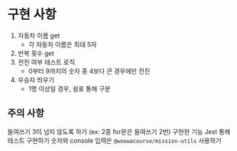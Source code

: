 # 구현 사항

1. 자동차 이름 get
   - 각 자동차 이름은 최대 5자
2. 반복 횟수 get
3. 전진 여부 테스트 로직
   - 0부터 9까지의 숫자 중 4보다 큰 경우에만 전진
4. 우승자 띄우기
   - 1명 이상일 경우, 쉼표 통해 구분

## 주의 사항

들여쓰기 3이 넘지 않도록 하기 (ex: 2중 for문은 들여쓰기 2번)
구현한 기능 Jest 통해 테스트 구현하기
숫자와 console 입력은 `@woowacourse/mission-utils` 사용하기
